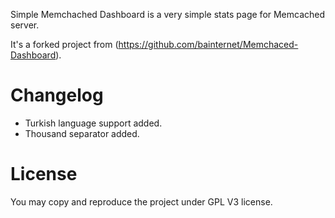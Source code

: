 Simple Memchached Dashboard is a very simple stats page for Memcached server.

It's a forked project from (https://github.com/bainternet/Memchaced-Dashboard).

# Changelog

* Turkish language support added.
* Thousand separator added.

# License
You may copy and reproduce the project under GPL V3 license.
